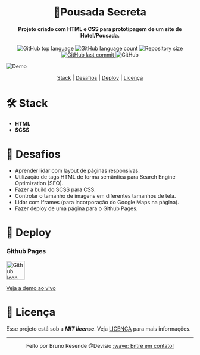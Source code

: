 <h1 align="center">
  🏨Pousada Secreta
    <br>
</h1>

<h4 align="center">
  Projeto criado com HTML e CSS para prototipagem de um site de Hotel/Pousada.
</h4>
<p align="center">
  <img alt="GitHub top language" src="https://img.shields.io/github/languages/top/bresends/pousada_secreta">

  <img alt="GitHub language count" src="https://img.shields.io/github/languages/count/bresends/pousada_secreta">

  <img alt="Repository size" src="https://img.shields.io/github/languages/code-size/bresends/pousada_secreta">
  <a href="https://github.com/bresends/pousada_secreta/commits/master">
    <img alt="GitHub last commit" src="https://img.shields.io/github/last-commit/bresends/pousada_secreta">
  </a>
  <img alt="GitHub" src="https://img.shields.io/github/license/bresends/pousada_secreta">
</p>

![Demo](https://im4.ezgif.com/tmp/ezgif-4-267769476d.gif)

<p align="center">
  <a href="#hammer_and_wrench-Stack">Stack</a> |
  <a href="#dart-Desafios">Desafios</a> |
  <a href="#rocket-Deploy">Deploy</a> |
  <a href="#bookmark_tabs-Licença">Licença</a>
</p>


# :hammer_and_wrench: Stack
- **HTML**
- **SCSS**

# :dart: Desafios
- Aprender lidar com layout de páginas responsivas.
- Utilização de tags HTML de forma semântica para Search Engine Optimization (SEO).
- Fazer a build do SCSS para CSS.
- Controlar o tamanho de imagens em diferentes tamanhos de tela.
- Lidar com Iframes (para incorporação do Google Maps na página). 
- Fazer deploy de uma página para o Github Pages.

# :rocket: Deploy
### Github Pages
<a href="https://bresends.github.io/pousada_secreta">
    <img src="https://cdn-icons-png.flaticon.com/512/25/25231.png" width="50" height="50" alt="Github Icon">
</a>

[Veja a demo ao vivo](https://bresends.github.io/pousada_secreta/index.html)

# :bookmark_tabs: Licença
Esse projeto está sob a ***MIT license***. Veja [LICENÇA](https://github.com/bresends/pousada_secreta/blob/main/License.md) para mais informações.

---

<p align="center">
  <span>Feito por Bruno Resende @Devisio </span>
  <a href="https://www.linkedin.com/in/bresends/"> :wave: Entre em contato!</a>
</p>

